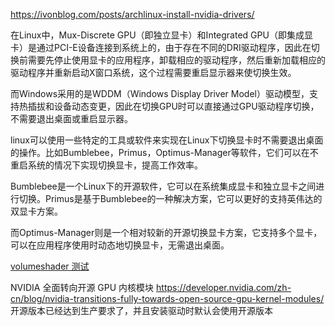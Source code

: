 https://ivonblog.com/posts/archlinux-install-nvidia-drivers/

在Linux中，Mux-Discrete GPU（即独立显卡）和Integrated GPU（即集成显卡）是通过PCI-E设备连接到系统上的，由于存在不同的DRI驱动程序，因此在切换前需要先停止使用显卡的应用程序，卸载相应的驱动程序，然后重新加载相应的驱动程序并重新启动X窗口系统，这个过程需要重启显示器来使切换生效。

而Windows采用的是WDDM（Windows Display Driver Model）驱动模型，支持热插拔和设备动态变更，因此在切换GPU时可以直接通过GPU驱动程序切换，不需要退出桌面或重启显示器。

linux可以使用一些特定的工具或软件来实现在Linux下切换显卡时不需要退出桌面的操作。比如Bumblebee，Primus，Optimus-Manager等软件，它们可以在不重启系统的情况下实现切换显卡，提高工作效率。

Bumblebee是一个Linux下的开源软件，它可以在系统集成显卡和独立显卡之间进行切换。Primus是基于Bumblebee的一种解决方案，它可以更好的支持英伟达的双显卡方案。

而Optimus-Manager则是一个相对较新的开源切换显卡方案，它支持多个显卡，可以在应用程序使用时动态地切换显卡，无需退出桌面。

[volumeshader 测试](https://cznull.github.io/vsbm) 



NVIDIA 全面转向开源 GPU 内核模块
https://developer.nvidia.com/zh-cn/blog/nvidia-transitions-fully-towards-open-source-gpu-kernel-modules/
开源版本已经达到生产要求了，并且安装驱动时默认会使用开源版本

